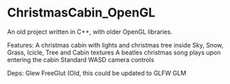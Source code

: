 # ChristmasCabin_OpenGL
An old project written in C++, with older OpenGL libraries.

Features:
A christmas cabin with lights and christmas tree inside
Sky, Snow, Grass, Icicle, Tree and Cabin textures
A beatles christmas song plays upon entering the cabin
Standard WASD camera controls

Deps:
Glew
FreeGlut (Old, this could be updated to GLFW
GLM

